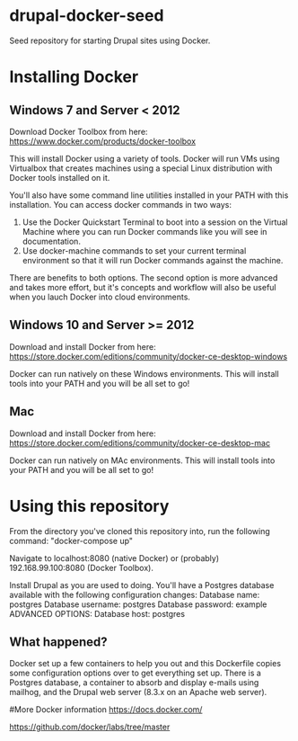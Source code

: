 # drupal-docker-seed
Seed repository for starting Drupal sites using Docker.

# Installing Docker
## Windows 7 and Server < 2012
Download Docker Toolbox from here: https://www.docker.com/products/docker-toolbox

This will install Docker using a variety of tools.  Docker will run VMs using Virtualbox that creates machines using a special Linux distribution with Docker tools installed on it.

You'll also have some command line utilities installed in your PATH with this installation.  You can access docker commands in two ways:
1. Use the Docker Quickstart Terminal to boot into a session on the Virtual Machine where you can run Docker commands like you will see in documentation.
2. Use docker-machine commands to set your current terminal environment so that it will run Docker commands against the machine.

There are benefits to both options.  The second option is more advanced and takes more effort, but it's concepts and workflow will also be useful when you lauch Docker into cloud environments.

## Windows 10 and Server >= 2012
Download and install Docker from here: https://store.docker.com/editions/community/docker-ce-desktop-windows

Docker can run natively on these Windows environments.  This will install tools into your PATH and you will be all set to go!

## Mac
Download and install Docker from here: https://store.docker.com/editions/community/docker-ce-desktop-mac

Docker can run natively on MAc environments.  This will install tools into your PATH and you will be all set to go! 

# Using this repository
From the directory you've cloned this repository into, run the following command: "docker-compose up"
 
Navigate to localhost:8080 (native Docker) or (probably) 192.168.99.100:8080 (Docker Toolbox).

Install Drupal as you are used to doing.  You'll have a Postgres database available with the following configuration changes:
Database name: postgres
Database username: postgres
Database password: example
ADVANCED OPTIONS: Database host: postgres

## What happened?
Docker set up a few containers to help you out and this Dockerfile copies some configuration options over to get everything set up.
There is a Postgres database, a container to absorb and display e-mails using mailhog, and the Drupal web server (8.3.x on an Apache web server).

#More Docker information
https://docs.docker.com/

https://github.com/docker/labs/tree/master
